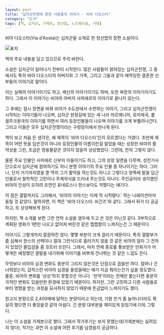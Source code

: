 ```yaml
---
layout: post
title: "십자군전쟁에 얽힌 사람들의 이야기 - 비야 다오스타"
category: "도서"
tags: [책, 십자군, 가제본, 정선엽, 노르웨이숲, 서평]
---
```


비야 다오스타(Via d'Aosta)는 십자군을 소재로 한 정선엽의 장편 소설이다.

![표지](https://lh3.googleusercontent.com/-Zqx4q91I8zM/WgG48noYtCI/AAAAAAAAaiw/1x3VdnSaStISaLGjaEOCwDHJXcP_s2cngCE0YBhgL/s480/via-d-aosta-book.jpg)

<div class="im im-warning">
책의 주요 내용을 담고 있으므로 주의 바란다.
</div>

소설은 십자군이 일어나기 전부터 시작한다.
많은 사람들이 얽혀있는 십자군전쟁,
그 중에서도 특히 비야 다오스타의 아버지와 그 가족,
그리고 그들과 같이 배척당한 결혼한 신부들의 이야기로 말이다.

이는 실패의 이야기이기도 하고,
배신의 이야기이기도 하며,
또한 욕망의 이야기이기도 하다.
그래서 이 이야기는 비야의 아버지 사피에르의 이야기로 끝나지 않는다.

그 후에는 잠시 장면을 바꿔 비야가 수도원에서 수련하는 이야기,
그리고 십자군전쟁이 시작되는 이야기들이 나오며,
십자군 원정길에 있는 세 나라
아르메니아, 로마제국, 룸 셀주크왕국의 이야기를 하면서
여러 등장인물들이 나오며 이야기를 크게 부풀려나간다.
그리고 이들은 모두 십자군전쟁이라는 구렁텅이에서 만나게 된다.

책이 보고 처음 든 생각은,
왜 제목이 '비야 다오스타'인지 모르겠다는 거였다.
초반에 제목이 어떤 뜻을 담은것이 아니라
등장인물의 이름이란걸 알았을 때는
성장한 비야의 활약상을 그린, 조금은 영웅물같은 것이지 않을까 상상했었다.
그런데, 전혀 그렇지 않다.

물론 주요 인물인 사피에르 신부의 아들이기도 하고,
그의 성장 일면을 다루며,
성전기사단으로서 십자군에 참여하기도 하니
분명 이야기의 주요 인물 중 하나이기는 하다.
그러나, 단지 거기까지였을 뿐
딱히 그가 활약을 하는것도 아니고
그렇다고 양쪽에 발을 담근 인물로서
철학적인 고민이나 주제의식을 드러내 주는것도 아니다.
주인공이라 생각했던 비야의 인상이
오히려 조연인 포네로스나 한스보다도 약했다는 얘기다.

이 점은 결말까지도 그러해서,
'비야의 이야기는 이제 막 시작됐다.' 하는 나래이션마저 들릴 것 같았다.
말하자면, 이 책은 '비야 다오스타: 비긴즈'와 같다.
그래서 뒤가 더 궁금하고, 또 상상해보게 된다.

하지만, 책 소개를 보면 그런 연작 소설을 염두에 두고 쓴 것은 아닌것 같다.
3부작으로 계획된 영화가 1편만 나오고 없어져 버린것 같은 찝찝함이 느껴지는건 그 때문이다.

이야기도 그렇게까지 깔끔하진 않다.
몇몇 부분이 크게 걸리기 때문이다.
특히 결말부가 좀 심해서
한스의 선택이나
절대 그런식으로 흘러가지 않을 것 같은 비야의 일이
그 전까지 있었던 몰입감을 좀 흐트러 뜨린다.
그래서, 마치 연재 종료를 통보받은 만화가가
어떻게든 예정했던 결말을 내기위해
이야기를 바쁘게 건너뛰는 것 같은 느낌도 든다.

무엇보다 비야의 심경 변화도 충분히 그리지 않은것은 단점으로 꼽을만 하다.
얼마나 건너뛰었는지, 갑작스런 비야의 심경을 들었을때는 얘가 지금 뭐라는건가 싶을 정도였다.
물론, 비야의 변화를 '상상'하지 못할것은 아니다.
'만약'이라는 전제만 붙는다면 충분히 극적인 변화도 있을만한 환경에 있었기 때문이다.
하지만, 그런 고민하고 다른 사람들로부터 영향을 받는 과정을 묘사하지 않았기 때문에
뜬금없이 느껴지기도 했다.

원고지 분량으로 2,400매에 달하는 분량이라고 하는데,
기왕 쓴거 좀 늘어나더라도
확실히 했으면 더 좋았을것 같아 아쉽다.
긴 분량 대부분을 재미있게 읽었기에 더욱 그렇다.

나는 이 소설을 가제본으로 봤다.
그래서 작가후기는 보지 못했는데(가제본에는 실려있지 않다),
작가는 과연 이 소설에 어떤 후기를 남겼을지 궁금하다.
